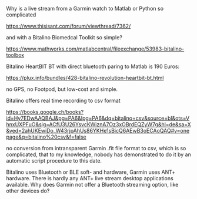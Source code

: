 Why is a live stream from a Garmin watch to Matlab or Python so complicated

https://www.thisisant.com/forum/viewthread/7362/

and with a Bitalino Biomedcal Toolkit so simple?

https://www.mathworks.com/matlabcentral/fileexchange/53983-bitalino-toolbox

Bitalino HeartBIT BT with direct bluetooth paring to Matlab is 190 Euros:

https://plux.info/bundles/428-bitalino-revolution-heartbit-bt.html

no GPS, no Footpod, but low-cost and simple.

Bitalino offers real time recording to csv format

https://books.google.ch/books?id=Hy7EDwAAQBAJ&pg=PA6&lpg=PA6&dq=bitalino+csv&source=bl&ots=VhnxUXPFuO&sig=ACfU3U26YsvcKWiznA7Oz3xOBrdEQZyW7g&hl=de&sa=X&ved=2ahUKEwiDo_W43rjpAhUs86YKHe1sBicQ6AEwB3oECAoQAQ#v=onepage&q=bitalino%20csv&f=false

no conversion from intransparent Garmin .fit file format to csv, which is so complicated, that to my knowledge, nobody has demonstrated to do it by an automatic script procedure to this date.

Bitalino uses Bluetooth or BLE soft- and hardware, Garmin uses ANT+ hardware. There is hardly any ANT+ live stream desktop applications available. Why does Garmin not offer a Bluetooth streaming option, like other devices do?
